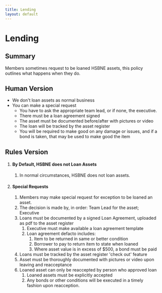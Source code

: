 ```yaml
---
title: Lending
layout: default
---
```


# Lending

## Summary

Members sometimes request to be loaned HSBNE assets, this policy outlines what happens when they do.

## Human Version

* We don't loan assets as normal business
* You can make a special request
    * You have to ask the appropriate team lead, or if none, the executive.
    * There must be a loan agreement signed
    * The asset must be documented before/after with pictures or video
    * The loan will be tracked by the asset register
    * You will be required to make good on any damage or issues, and if a bond is taken, that may be
      used to make good the item

## Rules Version

1. #### By Default, HSBNE does not Loan Assets

    1. In normal circumstances, HSBNE does not loan assets.

2. #### Special Requests

    1. Members may make special request for exception to be loaned an asset.
    2. The decision is made by, in order: Team Lead for the asset; Executive
    3. Loans must be documented by a signed Loan Agreement, uploaded as pdf to the asset register
        1. Executive must make available a loan agreement template
        2. Loan agreement defacto includes:
            1. Item to be returned in same or better condition
            2. Borrower to pay to return item to state when loaned
            3. Where asset value is in excess of $500, a bond must be paid
    4. Loans must be tracked by the asset register 'check out' feature
    5. Asset must be thoroughly documented with pictures or video upon leaving and reacceptance
    6. Loaned asset can only be reaccepted by person who approved loan
        1. Loaned assets must be explicitly accepted
        2. Any bonds or other conditions will be executed in a timely fashion upon reacception.


